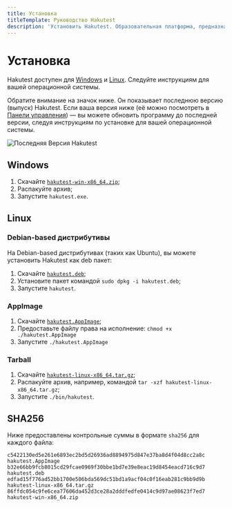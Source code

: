 ```yaml
---
title: Установка
titleTemplate: Руководство Hakutest
description: 'Установить Hakutest. Образовательная платформа, предназначенная для проведения тестирования, викторин и экзаменов с автоматической проверкой ответов'
---
```


# Установка

Hakutest доступен для [Windows](#windows) и [Linux](#linux).
Следуйте инструкциям для вашей операционной системы.

Обратите внимание на значок ниже. Он показывает последнюю версию (выпуск)
Hakutest. Если ваша версия ниже (её можно посмотреть в [Панели
управления](/ru/handbook/guide/02-dashboard)) &mdash; вы можете обновить
программу до последней версии, следуя инструкциям по установке для вашей
операционной системы.

![Последняя Версия Hakutest](https://img.shields.io/github/v/release/shelepuginivan/hakutest?style=for-the-badge&color=1b9e14&label=Версия)

## Windows

1. Скачайте [`hakutest-win-x86_64.zip`](https://github.com/shelepuginivan/hakutest/releases/latest/download/hakutest-win-x86_64.zip);
2. Распакуйте архив;
3. Запустите `hakutest.exe`.

## Linux

### Debian-based дистрибутивы

На Debian-based дистрибутивах (таких как Ubuntu), вы можете установить Hakutest как deb пакет:

1. Скачайте [`hakutest.deb`](https://github.com/shelepuginivan/hakutest/releases/latest/download/hakutest.deb);
2. Установите пакет командой `sudo dpkg -i hakutest.deb`;
3. Запустите `hakutest`.

### AppImage

1. Скачайте [`hakutest.AppImage`](https://github.com/shelepuginivan/hakutest/releases/latest/download/hakutest.AppImage);
3. Предоставьте файлу права на исполнение: `chmod +x ./hakutest.AppImage`
2. Запустите `./hakutest.AppImage`

### Tarball

1. Скачайте [`hakutest-linux-x86_64.tar.gz`](https://github.com/shelepuginivan/hakutest/releases/latest/download/hakutest-linux-x86_64.tar.gz);
2. Распакуйте архив, например, командой `tar -xzf hakutest-linux-x86_64.tar.gz`;
3. Запустите `./bin/hakutest`.

## SHA256

Ниже предоставлены контрольные суммы в формате `sha256` для каждого файла:

```
c5422130ed5e261e6893ec2bd5d26936ad8894975d847e37ba8d4f04d8cc2a8c  hakutest.AppImage
b32e66bb9fcb8015cd29fcae0969f30bbe1bd7e39e8eac19d8454eacd716c9d7  hakutest.deb
edfad15f776ad52bb1700e506bda569dc51bd1a9acf04c0f16eab281c9bb9d9b  hakutest-linux-x86_64.tar.gz
86ffdc054c9fe6cea77606da452d3ce28a2dddfedfe0414c9d97ae08623f7ed7  hakutest-win-x86_64.zip
```
